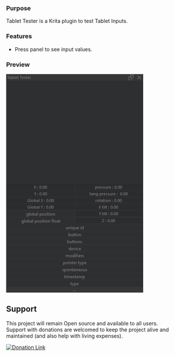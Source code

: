### Purpose

Tablet Tester is a Krita plugin to test Tablet Inputs.

### Features

* Press panel to see input values.

### Preview
![Picture](https://github.com/EyeOdin/tablet_tester/blob/main/tablet_tester/PREVIEW/docker.png?raw=true)

## Support
This project will remain Open source and available to all users.\
Support with donations are welcomed to keep the project alive and maintained (and also help with living expenses).

<a href="https://www.paypal.com/donate/?hosted_button_id=9FARNUYBC9R3J">
  <img src="https://pics.paypal.com/00/s/NjA2OWU0ZmEtNjQ4MC00MWZhLTk5YzctM2VhZDA1MzgyMDQ0/file.PNG" width="200" alt="Donation Link">
</a>
